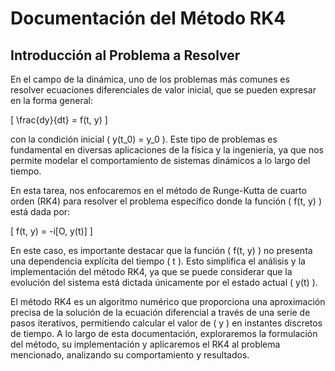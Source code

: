 # Documentación del Método RK4

## Introducción al Problema a Resolver

En el campo de la dinámica, uno de los problemas más comunes es resolver ecuaciones diferenciales de valor inicial, que se pueden expresar en la forma general:

\[
\frac{dy}{dt} = f(t, y)
\]

con la condición inicial \( y(t_0) = y_0 \). Este tipo de problemas es fundamental en diversas aplicaciones de la física y la ingeniería, ya que nos permite modelar el comportamiento de sistemas dinámicos a lo largo del tiempo.

En esta tarea, nos enfocaremos en el método de Runge-Kutta de cuarto orden (RK4) para resolver el problema específico donde la función \( f(t, y) \) está dada por:

\[
f(t, y) = -i[O, y(t)]
\]

En este caso, es importante destacar que la función \( f(t, y) \) no presenta una dependencia explícita del tiempo \( t \). Esto simplifica el análisis y la implementación del método RK4, ya que se puede considerar que la evolución del sistema está dictada únicamente por el estado actual \( y(t) \).

El método RK4 es un algoritmo numérico que proporciona una aproximación precisa de la solución de la ecuación diferencial a través de una serie de pasos iterativos, permitiendo calcular el valor de \( y \) en instantes discretos de tiempo. A lo largo de esta documentación, exploraremos la formulación del método, su implementación y aplicaremos el RK4 al problema mencionado, analizando su comportamiento y resultados.

